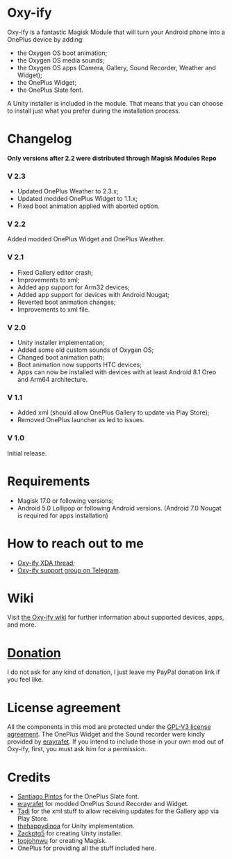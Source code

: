# Oxy-ify

Oxy-ify is a fantastic Magisk Module that will turn your Android phone into a OnePlus device by adding:

- the Oxygen OS boot animation;
- the Oxygen OS media sounds;
- the Oxygen OS apps (Camera, Gallery, Sound Recorder, Weather and Widget);
- the OnePlus Widget;
- the OnePlus Slate font.

A Unity installer is included in the module. That means that you can choose to install just what you prefer during the installation process.

# Changelog

**Only versions after 2.2 were distributed through Magisk Modules Repo**

### V 2.3
- Updated OnePlus Weather to 2.3.x;
- Updated modded OnePlus Widget to 1.1.x;
- Fixed boot animation applied with aborted option.

### V 2.2
Added modded OnePlus Widget and OnePlus Weather.

### V 2.1
- Fixed Gallery editor crash;
- Improvements to xml;
- Added app support for Arm32 devices;
- Added app support for devices with Android Nougat;
- Reverted boot animation changes;
- Improvements to xml file.

### V 2.0
- Unity installer implementation;
- Added some old custom sounds of Oxygen OS;
- Changed boot animation path;
- Boot animation now supports HTC devices;
- Apps can now be installed with devices with at least Android 8.1 Oreo and Arm64 architecture.

### V 1.1
- Added xml (should allow OnePlus Gallery to update via Play Store);
- Removed OnePlus launcher as led to issues.

### V 1.0
Initial release.

# Requirements
- Magisk 17.0 or following versions;
- Android 5.0 Lollipop or following Android versions. (Android 7.0 Nougat is required for apps installation)

# How to reach out to me
- [Oxy-ify XDA thread](https://forum.xda-developers.com/apps/magisk/oxy-ify-magisk-module-add-oxygen-os-t3888094);
- [Oxy-ify support group on Telegram](https://t.me/oxyify).

# Wiki
Visit [the Oxy-ify wiki](https://github.com/MarcAnt01/Oxy-ify/wiki) for further information about supported devices, apps, and more.

# [Donation](https://www.paypal.me/filippofedeli)
I do not ask for any kind of donation, I just leave my PayPal donation link if you feel like.

# License agreement
All the components in this mod are protected under the [GPL-V3 license agreement](https://github.com/MarcAnt01/Oxy-ify/blob/master/LICENSE).
The OnePlus Widget and the Sound recorder were kindly provided by [erayrafet](https://forum.xda-developers.com/member.php?u=6901118). If you intend to include those in your own mod out of Oxy-ify, first, you must ask him for a permission.

# Credits
- [Santiago Pintos](https://github.com/SantiagoPintos) for the OnePlus Slate font.
- [erayrafet](https://forum.xda-developers.com/member.php?u=6901118) for modded OnePlus Sound Recorder and Widget.
- [Tadi](https://github.com/TadiT7) for the xml stuff to allow receiving updates for the Gallery app via Play Store.
- [thehappydinoa](https://github.com/thehappydinoa) for Unity implementation.
- [Zackptg5](https://github.com/Zackptg5) for creating Unity installer.
- [topjohnwu](https://github.com/topjohnwu) for creating Magisk.
- OnePlus for providing all the stuff included here.
